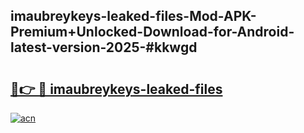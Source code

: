 ## imaubreykeys-leaked-files-Mod-APK-Premium+Unlocked-Download-for-Android-latest-version-2025-#kkwgd

# <h2><a href="https://bedroomkl.my?title=imaubreykeys-leaked-files&ref=20M">🔗👉 🔴 imaubreykeys-leaked-files</a></h2>

[![acn](https://github.com/user-attachments/assets/0f9c940e-d8b0-45ae-aac7-cd30a18b3e1c)](https://bedroomkl.my?title=imaubreykeys-leaked-files&ref=20M)


